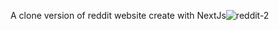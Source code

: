 A clone version of reddit website create with NextJs![reddit-2](https://user-images.githubusercontent.com/56364838/190191455-6b10eeb0-fe6a-42fb-b181-701daf4ab69b.png)
